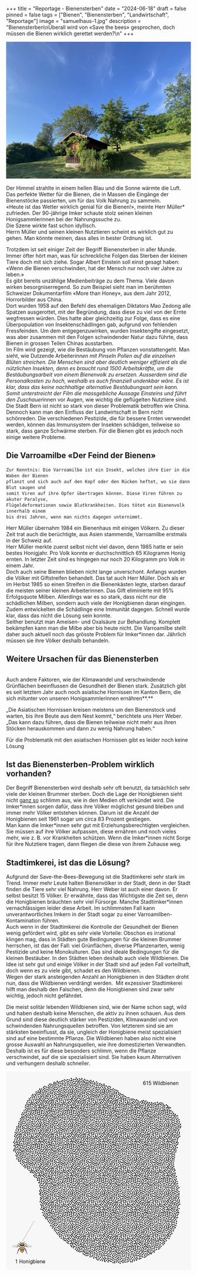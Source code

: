 +++
title = "Reportage - Bienensterben"
date = "2024-06-18"
draft = false
pinned = false
tags = ["Bienen", "Bienensterben", "Landwirtschaft", "Reportage"]
image = "samuelhaus-1.jpg"
description = "Bienensterben\nÜberall wird von «Save the bees» gesprochen, doch müssen die Bienen wirklich gerettet werden?\n"
+++


![Herrn Grossenbachers Bienenhaus](samuelhaus-1.jpg "Herrn Grossenbachers Bienenhaus")



<!--StartFragment-->

Der Himmel strahlte in einem hellen Blau und die Sonne wärmte die Luft. Das perfekte Wetter für die Bienen, die in Massen die Eingänge der Bienenstöcke passierten, um für das Volk Nahrung zu sammeln.\
«Heute ist das Wetter wirklich genial für die Bienen!», meinte Herr Müller* zufrieden. Der 90-jährige Imker schaute stolz seinen kleinen Honigsammlerinnen bei der Nahrungssuche zu.\
Die Szene wirkte fast schon idyllisch.\
Herrn Müller und seinen kleinen Nutztieren scheint es wirklich gut zu gehen. Man könnte meinen, dass alles in bester Ordnung ist.

Trotzdem ist seit einiger Zeit der Begriff Bienensterben in aller Munde. Immer öfter hört man, was für schreckliche Folgen das Sterben der kleinen Tiere doch mit sich ziehe. Sogar Albert Einstein soll einst gesagt haben: «Wenn die Bienen verschwinden, hat der Mensch nur noch vier Jahre zu leben.»\
Es gibt bereits unzählige Medienbeiträge zu dem Thema. Viele davon wirken besorgniserregend. So zum Beispiel sieht man im berühmten Schweizer Dokumentarfilm «More than Honey», aus dem Jahr 2012, Horrorbilder aus China.\
Dort wurden 1958 auf den Befehl des ehemaligen Diktators Mao Zedong alle Spatzen ausgerottet, mit der Begründung, dass diese zu viel von der Ernte wegfressen würden. Dies hatte aber gleichzeitig zur Folge, dass es eine Überpopulation von Insektenschädlingen gab, aufgrund von fehlenden Fressfeinden. Um dem entgegenzuwirken, wurden Insektengifte eingesetzt, was aber zusammen mit den Folgen schwindender Natur dazu führte, dass Bienen in grossen Teilen Chinas ausstarben.\
Im Film wird gezeigt, wie die Bestäubung von Pflanzen vonstattengeht. Man sieht, wie Dutzende Arbeiter*innen mit Pinseln Pollen auf die einzelnen Blüten streichen. Die Menschen sind aber deutlich weniger effizient als die nützlichen Insekten, denn es braucht rund 1500 Arbeitskräfte, um die Bestäubungsarbeit von einem Bienenvolk zu ersetzen. Ausserdem sind die Personalkosten zu hoch, weshalb es auch finanziell undenkbar wäre. Es ist klar, dass das keine nachhaltige alternative Bestäubungsart sein kann.\
Somit unterstreicht der Film die massgebliche Aussage Einsteins und führt den Zuschauer*innen vor Augen, wie wichtig die geflügelten Nutztiere sind. Die Stadt Bern ist nicht so stark von dieser Problematik betroffen wie China. Dennoch kann man den Einfluss der Landwirtschaft in Bern nicht schönreden. Die verschiedenen Pestizide, die für bessere Ernten verwendet werden, können das Immunsystem der Insekten schädigen, teilweise so stark, dass ganze Schwärme sterben. Für die Bienen gibt es jedoch noch einige weitere Probleme.

<!--EndFragment-->

## Die Varroamilbe «Der Feind der Bienen» 

```
Zur Kenntnis: Die Varroamilbe ist ein Insekt, welches ihre Eier in die Waben der Bienen
pflanzt und sich auch auf den Kopf oder den Rücken heftet, wo sie dann Blut saugen und
somit Viren auf ihre Opfer übertragen können. Diese Viren führen zu akuter Paralyse, 
Flügeldeformationen sowie Blutkrankheiten. Dies tötet ein Bienenvolk innerhalb einem 
bis drei Jahren, wenn man nichts dagegen unternimmt. 
```

<!--StartFragment-->

Herr Müller übernahm 1984 ein Bienenhaus mit einigen Völkern. Zu dieser Zeit trat auch die berüchtigte, aus Asien stammende, Varroamilbe erstmals in der Schweiz auf.\
Herr Müller merkte zuerst selbst nicht viel davon, denn 1985 hatte er sein bestes Honigjahr. Pro Volk konnte er durchschnittlich 65 Kilogramm Honig ernten. In letzter Zeit sind es hingegen nur noch 20 Kilogramm pro Volk in einem Jahr.\
Doch auch seine Bienen blieben nicht lange unverschont. Anfangs wurden die Völker mit Giftstreifen behandelt. Das tat auch Herr Müller. Doch als er im Herbst 1985 so einen Streifen in die Bienenkästen legte, starben darauf die meisten seiner kleinen Arbeiterinnen. Das Gift eliminierte mit 95% Erfolgsquote Milben. Allerdings war es so stark, dass nicht nur die schädlichen Milben, sondern auch viele der Honigbienen daran eingingen. Zudem entwickelten die Schädlinge eine Immunität dagegen. Schnell wurde klar, dass das nicht die Lösung sein konnte.\
Seither benutzt man Ameisen- und Oxalsäure zur Behandlung. Komplett bekämpfen kann man die Milbe aber bis heute nicht. Die Varroamilbe stellt daher auch aktuell noch das grösste Problem für Imker*innen dar. Jährlich müssen sie ihre Völker deshalb behandeln.

<!--EndFragment-->



<!--StartFragment-->

## **Weitere Ursachen für das Bienensterben**

\
Auch andere Faktoren, wie der Klimawandel und verschwindende Grünflächen beeinflussen die Gesundheit der Bienen stark. Zusätzlich gibt es seit letztem Jahr auch noch asiatische Hornissen im Kanton Bern, die sich mitunter von unseren Honigsammlerinnen ernähren**.**

„Die Asiatischen Hornissen kreisen meistens um den Bienenstock und warten, bis ihre Beute aus dem Nest kommt,“ berichtete uns Herr Weber. „Das kann dazu führen, dass die Bienen teilweise nicht mehr aus ihren Stöcken herauskommen und dann zu wenig Nahrung haben.“

Für die Problematik mit den asiatischen Hornissen gibt es leider noch keine Lösung

<!--EndFragment-->



<!--StartFragment-->

## **Ist das Bienensterben-Problem wirklich vorhanden?** 

Der Begriff Bienensterben wird deshalb sehr oft benutzt, da tatsächlich sehr viele der kleinen Brummer sterben. Doch die Lage der Honigbienen sieht nicht [ganz so](<>) schlimm aus, wie in den Medien oft verkündet wird. Die Imker*innen sorgen dafür, dass ihre Völker möglichst gesund bleiben und immer mehr Völker entstehen können. Darum ist die Anzahl der Honigbienen seit 1961 sogar um circa 83 Prozent gestiegen.\
Man kann die Imker\*innen sehr gut mit Erziehungsberechtigten vergleichen. Sie müssen auf ihre Völker aufpassen, diese ernähren und noch vieles mehr, wie z. B. vor Krankheiten schützen. Wenn die Imker\*innen nicht Sorge für ihre Nutztiere tragen, dann fliegen die diese von ihrem Zuhause weg.



## **Stadtimkerei, ist das die Lösung?** 

Aufgrund der Save-the-Bees-Bewegung ist die Stadtimkerei sehr stark im Trend. Immer mehr Leute halten Bienenvölker in der Stadt, denn in der Stadt finden die Tiere sehr viel Nahrung. Herr Weber ist auch einer davon. Er selbst besitzt 15 Völker. Er erwähnte, dass das Wichtigste die Zeit sei, denn die Honigbienen bräuchten sehr viel Fürsorge. Manche Stadtimker*innen vernachlässigen leider diese Arbeit. Im schlimmsten Fall kann unverantwortliches Imkern in der Stadt sogar zu einer Varroamilben-Kontamination führen.\
Auch wenn in der Stadtimkerei die Kontrolle der Gesundheit der Bienen wenig gefördert wird, gibt es sehr viele Vorteile: Obschon es irrational klingen mag, dass in Städten gute Bedingungen für die kleinen Brummer herrschen, ist das der Fall: viel Grünflächen, diverse Pflanzenarten, wenig Pestizide und keine Monokulturen. Das sind ideale Bedingungen für die kleinen Bestäuber. In den Städten leben deshalb auch viele Wildbienen. Die Idee ist sehr gut und einige Völker in der Stadt sind auf jeden Fall vorteilhaft, doch wenn es zu viele gibt, schadet es den Wildbienen.\
Wegen der stark ansteigenden Anzahl an Honigbienen in den Städten droht nun, dass die Wildbienen verdrängt werden.  Mit exzessiver Stadtimkerei hilft man deshalb den Falschen, denn die Honigbienen sind zwar sehr wichtig, jedoch nicht gefährdet.

Die meist solitär lebenden Wildbienen sind, wie der Name schon sagt, wild und haben deshalb keine Menschen, die aktiv zu ihnen schauen. Aus dem Grund sind diese deutlich stärker von Pestiziden, Klimawandel und von schwindenden Nahrungsquellen betroffen. Von letzterem sind sie am stärksten beeinflusst, da sie, ungleich der Honigbiene meist spezialisiert sind auf eine bestimmte Pflanze. Die Wildbienen haben also nicht eine grosse Auswahl an Nahrungsquellen, wie ihre domestizierten Verwandten. Deshalb ist es für diese besonders schlimm, wenn die Pflanze verschwindet, auf die sie spezialisiert sind. Sie haben kaum Alternativen und verhungern deshalb schneller.

<!--EndFragment-->

![Vergleich der Artenvielfalt Honigbienen-Wildbienen in der Schweiz - BAFU 19.05.2022](bienen-1.jpg "Vergleich der Artenvielfalt Honigbienen-Wildbienen in der Schweiz - BAFU 19.05.2022")